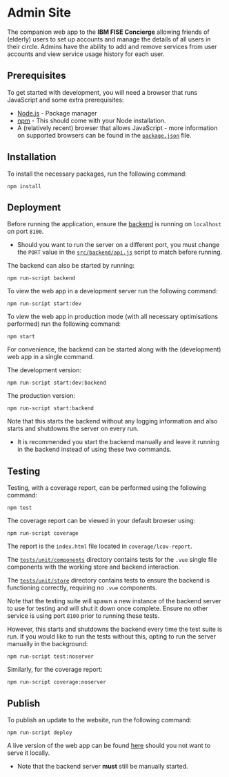 # Admin Site

The companion web app to the **IBM FISE Concierge** allowing friends of (elderly)
users to set up accounts and manage the details of all users in their circle. Admins have the ability to add and remove
services from user accounts and view service usage history for each user.

## Prerequisites

To get started with development, you will need a browser that runs JavaScript and some extra prerequisites:

- [Node.js](https://nodejs.org) - Package manager
- [npm](https://www.npmjs.com/get-npm) - This should come with your Node installation.
- A (relatively recent) browser that allows JavaScript - more information on supported browsers can be found in
  the [`package.json`](package.json#L62) file.

## Installation

To install the necessary packages, run the following command:

    npm install

## Deployment

Before running the application, ensure the
[backend](https://github.com/UCLComputerScience/COMP0016_2020_21_Team25/tree/main/Backend) is running on `localhost`
on port `8100`.

- Should you want to run the server on a different port, you must change the `PORT` value in
  the [`src/backend/api.js`](src/backend/api.js#L3) script to match before running.

The backend can also be started by running:

    npm run-script backend

To view the web app in a development server run the following command:

    npm run-script start:dev

To view the web app in production mode (with all necessary optimisations performed) run the following command:

    npm start

For convenience, the backend can be started along with the (development) web app in a single command.

The development version:

    npm run-script start:dev:backend

The production version:

    npm run-script start:backend

Note that this starts the backend without any logging information and also starts and shutdowns the server on every run.

- It is recommended you start the backend manually and leave it running in the backend instead of using these two
  commands.

## Testing

Testing, with a coverage report, can be performed using the following command:

    npm test

The coverage report can be viewed in your default browser using:

    npm run-script coverage

The report is the `index.html` file located in `coverage/lcov-report`.

The [`tests/unit/components`](tests/unit/components) directory contains tests for the `.vue` single file components with
the working store and backend interaction.

The [`tests/unit/store`](tests/unit/components) directory contains tests to ensure the backend is functioning correctly,
requiring no `.vue` components.

Note that the testing suite will spawn a new instance of the backend server to use for testing and will shut it down
once complete. Ensure no other service is using port `8100` prior to running these tests.

However, this starts and shutdowns the backend every time the test suite is run. If you would like to run the tests
without this, opting to run the server manually in the background:

    npm run-script test:noserver

Similarly, for the coverage report:

    npm run-script coverage:noserver

## Publish

To publish an update to the website, run the following command:

    npm run-script deploy

A live version of the web app can be found [here](https://fise-concierge.web.app/) should you not want to serve it
locally.

- Note that the backend server **must** still be manually started.
